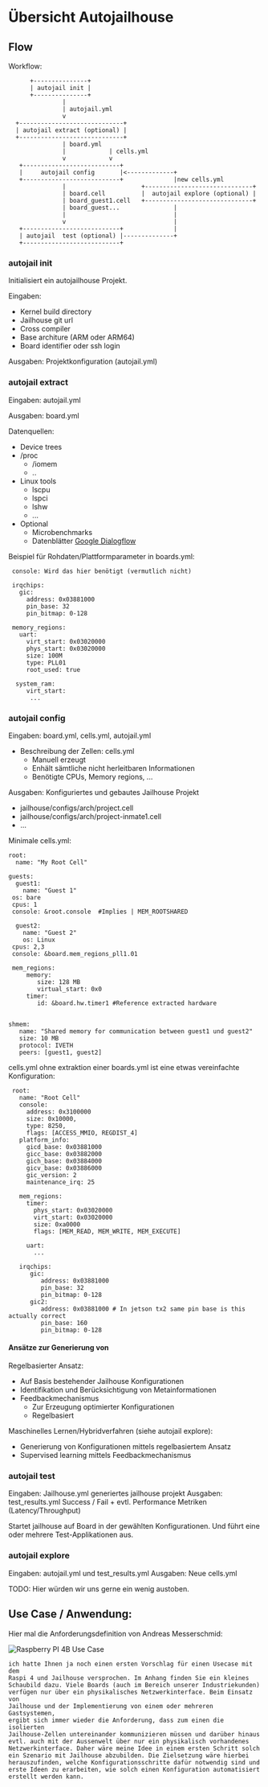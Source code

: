 # Übersicht Autojailhouse 

## Flow 

Workflow:
   
```
      +---------------+
      | autojail init |
      +---------------+
               |
               | autojail.yml
               v
  +-----------------------------+
  | autojail extract (optional) |
  +-----------------------------+
               | board.yml
               |            | cells.yml
               v            v
   +---------------------------+
   |     autojail config       |<-------------+
   +---------------------------+              |new cells.yml
               |                     +------------------------------+
               | board.cell          |  autojail explore (optional) |
               | board_guest1.cell   +------------------------------+
               | board_guest...               |
               |                              |
               v                              |
   +---------------------------+              |
   | autojail  test (optional) |--------------+
   +---------------------------+
```


### autojail init

Initialisiert ein autojailhouse Projekt.

Eingaben:

- Kernel build directory
- Jailhouse git url
- Cross compiler
- Base architure (ARM oder ARM64)
- Board identifier oder ssh login      

Ausgaben: Projektkonfiguration  (autojail.yml)

### autojail extract
   
Eingaben: autojail.yml

Ausgaben: board.yml

Datenquellen:

- Device trees
- /proc
    * /iomem
    * ..
- Linux tools
    * lscpu
    * lspci
    * lshw
    * ...
- Optional
    * Microbenchmarks
    * Datenblätter [Google Dialogflow](https://ieeexplore.ieee.org/document/8876925)


Beispiel für Rohdaten/Plattformparameter in boards.yml:

     console: Wird das hier benötigt (vermutlich nicht)

     irqchips:
	   gic: 
	     address: 0x03881000
         pin_base: 32
         pin_bitmap: 0-128

     memory_regions:
	   uart:
	     virt_start: 0x03020000
		 phys_start: 0x03020000
		 size: 100M
		 type: PLL01
		 root_used: true
		
	  system_ram:
	     virt_start: 
          ...
		  

### autojail config

Eingaben: board.yml, cells.yml, autojail.yml

- Beschreibung der Zellen: cells.yml
    * Manuell erzeugt
    * Enhält sämtliche nicht herleitbaren Informationen
    * Benötigte CPUs, Memory regions, ...

Ausgaben: Konfiguriertes und gebautes Jailhouse Projekt
  - jailhouse/configs/arch/project.cell
  - jailhouse/configs/arch/project-inmate1.cell
  - ...

Minimale cells.yml:

	root:
	  name: "My Root Cell"
	  
	guests:
	  guest1: 
		name: "Guest 1"
	 os: bare
	 cpus: 1
	 console: &root.console	 #Implies | MEM_ROOTSHARED
	
	  guest2:
		name: "Guest 2"
		os: Linux
	 cpus: 2,3
	 console: &board.mem_regions_pll1.01
	 
	 mem_regions:
	     memory: 
		    size: 128 MB
		    virtual_start: 0x0
	     timer: 
		    id: &board.hw.timer1 #Reference extracted hardware
		 
		 
	shmem:
	   name: "Shared memory for communication between guest1 und guest2"
	   size: 10 MB
	   protocol: IVETH
	   peers: [guest1, guest2]
	   
cells.yml ohne extraktion einer boards.yml ist eine etwas vereinfachte Konfiguration:

     root:
	   name: "Root Cell"
       console: 
	     address: 0x3100000
		 size: 0x10000,
         type: 8250,
         flags: [ACCESS_MMIO, REGDIST_4]
	   platform_info:
	     gicd_base: 0x03881000
         gicc_base: 0x03882000
         gich_base: 0x03884000
         gicv_base: 0x03886000
         gic_version: 2
         maintenance_irq: 25
		 
	   mem_regions:
	     timer: 
		   phys_start: 0x03020000
           virt_start: 0x03020000
           size: 0xa0000
           flags: [MEM_READ, MEM_WRITE, MEM_EXECUTE]
	   	 
	     uart: 
		   ...
		   
	   irqchips:
	      gic: 
		     address: 0x03881000
             pin_base: 32
             pin_bitmap: 0-128
          gic2: 
             address: 0x03881000 # In jetson tx2 same pin base is this actually correct
			 pin_base: 160
			 pin_bitmap: 0-128
    


#### Ansätze zur Generierung von 

Regelbasierter Ansatz:

- Auf Basis bestehender Jailhouse Konfigurationen
- Identifikation und Berücksichtigung von Metainformationen
- Feedbackmechanismus
    * Zur Erzeugung optimierter Konfigurationen
    * Regelbasiert

Maschinelles Lernen/Hybridverfahren (siehe autojail explore):

- Generierung von Konfigurationen mittels regelbasiertem Ansatz
- Supervised learning mittels Feedbackmechanismus


### autojail test

Eingaben: Jailhouse.yml generiertes jailhouse projekt
Ausgaben: test_results.yml Success / Fail + evtl. Performance Metriken (Latency/Throughput)
          

Startet jailhouse auf Board in der gewählten Konfigurationen. 
Und führt eine oder mehrere Test-Applikationen aus. 

### autojail explore

Eingaben: autojail.yml und test_results.yml
Ausgaben: Neue cells.yml 

TODO: Hier würden wir uns gerne ein wenig austoben. 

## Use Case / Anwendung:

Hier mal die Anforderungsdefinition von Andreas Messerschmid:
 
![Raspberry PI 4B Use Case](img/usecase_raspi4_vswitch.png)

    ich hatte Ihnen ja noch einen ersten Vorschlag für einen Usecase mit dem
    Raspi 4 und Jailhouse versprochen. Im Anhang finden Sie ein kleines
    Schaubild dazu. Viele Boards (auch im Bereich unserer Industriekunden)
    verfügen nur über ein physikalisches Netzwerkinterface. Beim Einsatz von
    Jailhouse und der Implementierung von einem oder mehreren Gastsystemen,
    ergibt sich immer wieder die Anforderung, dass zum einen die isolierten
    Jailhouse-Zellen untereinander kommunizieren müssen und darüber hinaus
    evtl. auch mit der Aussenwelt über nur ein physikalisch vorhandenes
    Netzwerkinterface. Daher wäre meine Idee in einem ersten Schritt solch
    ein Szenario mit Jailhouse abzubilden. Die Zielsetzung wäre hierbei
    herauszufinden, welche Konfigurationsschritte dafür notwendig sind und
    erste Ideen zu erarbeiten, wie solch einen Konfiguration automatisiert
    erstellt werden kann.

